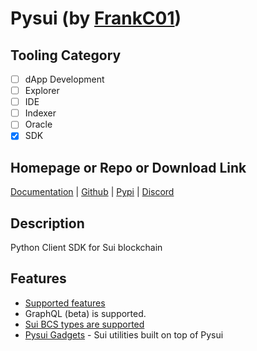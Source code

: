 # Pysui (by [FrankC01](https://github.com/FrankC01))

## Tooling Category

- [ ] dApp Development
- [ ] Explorer
- [ ] IDE
- [ ] Indexer
- [ ] Oracle
- [x] SDK

## Homepage or Repo or Download Link

[Documentation](https://pysui.readthedocs.io/en/latest/index.html) | [Github](https://github.com/FrankC01/pysui?tab=readme-ov-file) | [Pypi](https://pypi.org/project/pysui/) | [Discord](https://discord.gg/uCGYfY4Ph4)

## Description

Python Client SDK for Sui blockchain

## Features

- [Supported features](https://pysui.readthedocs.io/en/latest/index.html)
- GraphQL (beta) is supported.
- [Sui BCS types are supported](https://github.com/FrankC01/pysui/blob/main/pysui/sui/sui_types/bcs.py)
- [Pysui Gadgets](https://github.com/FrankC01/pysui_gadgets) - Sui utilities built on top of Pysui